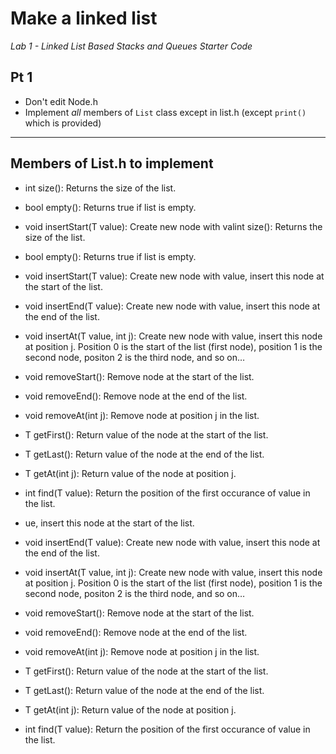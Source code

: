 # Make a linked list

_Lab 1 - Linked List Based Stacks and Queues Starter Code_

## Pt 1

- Don't edit Node.h
- Implement _all_ members of `List` class except in list.h (except `print()` which is provided)

---

## Members of List.h to implement

- int size(): Returns the size of the list.

- bool empty(): Returns true if list is empty.

- void insertStart(T value): Create new node with valint size(): Returns the size of the list.

- bool empty(): Returns true if list is empty.

- void insertStart(T value): Create new node with value, insert this node at the start of the list.

- void insertEnd(T value): Create new node with value, insert this node at the end of the list.

- void insertAt(T value, int j): Create new node with value, insert this node at position j. Position 0 is the start of the list (first node), position 1 is the second node, positon 2 is the third node, and so on…

- void removeStart(): Remove node at the start of the list.

- void removeEnd(): Remove node at the end of the list.

- void removeAt(int j): Remove node at position j in the list.

- T getFirst(): Return value of the node at the start of the list.

- T getLast(): Return value of the node at the end of the list.

- T getAt(int j): Return value of the node at position j.

- int find(T value): Return the position of the first occurance of value in the list.

- ue, insert this node at the start of the list.

- void insertEnd(T value): Create new node with value, insert this node at the end of the list.

- void insertAt(T value, int j): Create new node with value, insert this node at position j. Position 0 is the start of the list (first node), position 1 is the second node, positon 2 is the third node, and so on…

- void removeStart(): Remove node at the start of the list.

- void removeEnd(): Remove node at the end of the list.

- void removeAt(int j): Remove node at position j in the list.

- T getFirst(): Return value of the node at the start of the list.

- T getLast(): Return value of the node at the end of the list.

- T getAt(int j): Return value of the node at position j.

- int find(T value): Return the position of the first occurance of value in the list.
